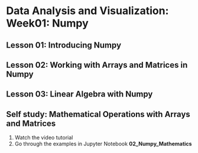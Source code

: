 # Data Analysis and Visualization: Week01: Numpy 

## Lesson 01: Introducing Numpy

## Lesson 02: Working with Arrays and Matrices in Numpy

## Lesson 03: Linear Algebra with Numpy

## Self study: Mathematical Operations with Arrays and Matrices

1) Watch the video tutorial
2) Go through the examples in Jupyter Notebook **02_Numpy_Mathematics**

